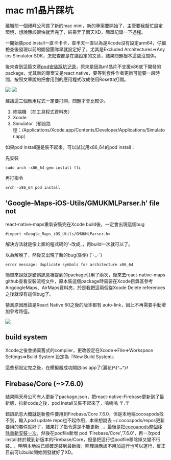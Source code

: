# mac m1晶片踩坑

離職前一個禮拜公司買了新的mac mini，新的專案要開始了，主管要我幫忙設定環境，想說應該很快就弄完了，結果弄了兩天XD，簡單記錄一下過程。

一開始裝pod install一直卡卡卡，查半天一直以為是Xcode沒有設定arm64，仔細檢查後發現以前的開發團隊早就設定好了，尤其是Excluded Architectures=>Any ios Simulator SDK，怎麼查都是在講設定的文章，結果問題根本這些沒關係。

後來查到這篇文章[pod安装踩坑记录](https://www.jianshu.com/p/19094220ed2a)，原來是因為m1晶片不支援x86底下開發的package，尤其新的專案又是react native，要等到套件作者更新可能要一段時間，按照文章說的把會用到的應用程式改成使用Rosetta打開。

![](https://i.imgur.com/ayRVf4I.png)
![](https://i.imgur.com/IxUAcNZ.png)

建議這三個應用程式一定要打開，問題才會比較少。
1.	終端機 （在工具程式資料夾）
2.	Xcode
3.	Simulator（預設路徑：/Applications/Xcode.app/Contents/Developer/Applications/Simulator.app）

如果pod install還是裝不起來，可以試試用x86_64的pod install：

先安裝
```
sudo arch -x86_64 gem install ffi
```

再打指令
```
arch -x86_64 pod install
```

## 'Google-Maps-iOS-Utils/GMUKMLParser.h' file not

react-native-maps重新安裝完在Xcode build後，一定會出現這個bug

```
#import <Google_Maps_iOS_Utils/GMUKMLParser.h>
```

解決方法就是像上面的程式碼的'-改成_，再build一次就可以了。

以為解脫了，然後又出現了新的bug(昏倒) (´･_･`)
```
error message: duplicate symbols for architecture x86_64
```
簡單來說就是錯誤訊息裡提到的package引用了兩次，後來去react-native-maps github查看安裝流程文件，原本裝這個package時需要在Xcode目錄區參考AirgoogleMaps、AirMaps資料夾，於是我把這兩個從Xcode Delete references之後就沒有這個bug了。

猜測原因應該是React Native 60之後的版本都有 auto-link，因此不再需要手動增加參考路徑。

![](https://i.imgur.com/5lvav5J.png)


## build system
Xcode之後會拋棄舊式的compiler，更改設定在Xcode=>File=>Workspace Settings=>Build System 設定為『New Build System』


這些都設定完之後，在模擬器成功開啟ios app了(灑花)٩(^ᴗ^)۶

## Firebase/Core (~>7.6.0)

結果隔天母公司有人更新了package.json，把react-native-Firebase更新到了最新版，拉新code之後，pod install又裝不起來了，嗚嗚嗚 〒.〒 

錯誤訊息大概就是新套件要用到Firebase/Core 7.6.0，但是本地端cocoapods找不到，輸入pod update repo也不起作用，本來想說去 ~/.cocoapods/repos更新要用的套件就好了，結果打了指令還是不能更新...，最後是把[cocoapods整個移除重新安裝一次](https://stackoverflow.com/questions/43701352/what-exactly-does-pod-repo-update-do)，然後在podfile新增 pod 'Firebase/Core','7.6.0'，再一次pod install終於載到新版本的Firebase/Core，但是把這行從podfile移除掉又變不行裝...，明明本地端已經確定裝到最新版，照理說應該不用加這行也可以運行，反正目前可以build開始開發就好了XD。